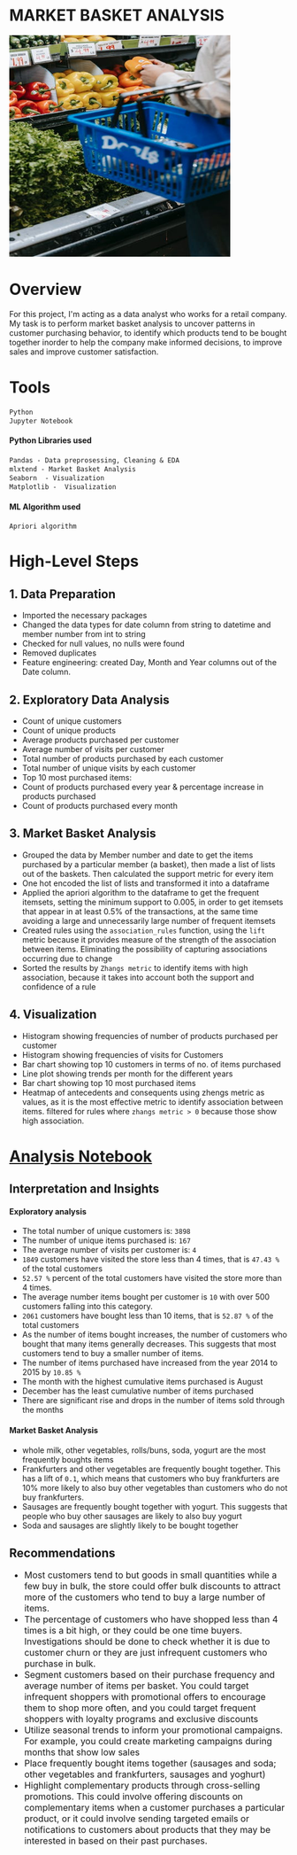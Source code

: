 # MARKET BASKET ANALYSIS

<img src="https://github.com/WAKIOM/Flit-apprenticeship/blob/master/Market-basket-analysis-ecommerce/Market%20basket.jpeg" height="400" width="400" />

# Overview
For this project, I'm acting as a data analyst who works for a retail company. My task is to perform market basket analysis to uncover patterns in customer purchasing behavior, to identify which products tend to be bought together inorder to help the company make informed decisions, to improve sales and improve customer satisfaction.

# Tools 
    Python
    Jupyter Notebook
#### Python Libraries used
    Pandas - Data preprosessing, Cleaning & EDA
    mlxtend - Market Basket Analysis
    Seaborn  - Visualization
    Matplotlib -  Visualization
#### ML Algorithm used
    Apriori algorithm

# High-Level Steps
## 1.  Data Preparation
+  Imported the necessary packages
+  Changed the data types for date column from string to datetime and member number from int to string
+  Checked for null values, no nulls were found
+  Removed duplicates
+  Feature engineering: created Day, Month and Year columns out of the Date column.

## 2.  Exploratory Data Analysis
+ Count of unique customers
+ Count of unique products
+ Average products purchased per customer
+ Average number of visits per customer
+ Total number of products purchased by each customer
+ Total number of unique visits by each customer
+ Top 10 most purchased items: 
+ Count of products purchased every year & percentage increase in products purchased
+ Count of products purchased every month

## 3.  Market Basket Analysis
+ Grouped the data by Member number and date to get the items purchased by a particular member (a basket), then made a list of lists out of the baskets. Then calculated the support metric for every item
+ One hot encoded the list of lists and transformed it into a dataframe
+ Applied the apriori algorithm to the dataframe to get the frequent itemsets, setting the minimum support to 0.005, in order to get itemsets that appear in at least 0.5% of the transactions, at the same time avoiding a large and unnecessarily large number of frequent itemsets 
+ Created rules using the `association_rules` function, using the `lift` metric because it provides measure of the strength of the association between items. Eliminating the possibility of capturing associations occurring due to change
+ Sorted the results by `Zhangs metric` to identify items with high association, because it takes into account both the support and confidence of a rule

## 4.  Visualization
+ Histogram showing frequencies of number of products purchased per customer
+ Histogram  showing frequencies of visits for Customers
+ Bar chart showing top 10 customers in terms of no. of items purchased
+ Line plot showing trends per month for the different years
+ Bar chart showing top 10 most purchased items
+ Heatmap of antecedents and consequents using zhengs metric as values, as it is the most effective metric to identify association between items. filtered for rules where `zhangs metric > 0` because those show high association.


# [Analysis Notebook](https://github.com/WAKIOM/Market-basket-analysis-ecommerce/blob/master/Market%20Basket%20Analysis%20for%20E-commerce.ipynb)


## Interpretation and Insights

####   Exploratory analysis 
+ The total number of unique customers is: `3898`
+ The number of unique items purchased is: `167`
+ The average number of visits per customer is: `4`
+ `1849` customers have visited the store less than 4 times, that is `47.43 %` of the total customers
+ `52.57 %` percent of the total customers have visited the store more than 4 times.
+ The average number items bought per customer is `10`  with over 500 customers falling into this category.
+ `2061` customers have bought less than 10 items, that is `52.87 %` of the total customers 
+ As the number of items bought increases, the number of customers who bought that many items generally decreases. This suggests that most customers tend to buy a smaller number of items.
+ The number of items purchased have increased from the year 2014 to 2015 by `10.85 %`
+ The month with the highest cumulative items purchased is August
+ December has the least cumulative number of items purchased
+ There are significant rise and drops in the number of items sold through the months
####   Market Basket Analysis
+ whole milk, other vegetables, rolls/buns, soda, yogurt are the most frequently boughts items
+ Frankfurters and other vegetables are frequently bought together. This has a lift of `0.1`, which means that customers who buy frankfurters are 10% more likely to also buy other vegetables than customers who do not buy frankfurters.
+ Sausages are frequently bought together with yogurt. This suggests that people who buy other sausages are likely to also buy yogurt
+ Soda and sausages are slightly likely to be bought together

## Recommendations
<font size=3>
    <ul>
<li> Most customers tend to but goods in small quantities while a few buy in bulk, the store could offer bulk discounts to attract more of the customers who tend to buy a large number of items. </li>
<li> The percentage of customers who have shopped less than 4 times is a bit high, or they could be one time buyers. Investigations should be done to check whether it is due to customer churn or they are just infrequent customers who purchase in bulk.</li>
<li> Segment customers based on their purchase frequency and average number of items per basket. You could target infrequent shoppers with promotional offers to encourage them to shop more often, and you could target frequent shoppers with loyalty programs and exclusive discounts </li>
<li> Utilize seasonal trends to inform your promotional campaigns. For example, you could create marketing campaigns during months that show low sales </li>
<li> Place frequently bought items together (sausages and soda; other vegetables and frankfurters, sausages and yoghurt) </li>
<li> Highlight complementary products through cross-selling promotions. This could involve offering discounts on complementary items when a customer purchases a particular product, or it could involve sending targeted emails or notifications to customers about products that they may be interested in based on their past purchases.</li>
    </ul>
 </font>
